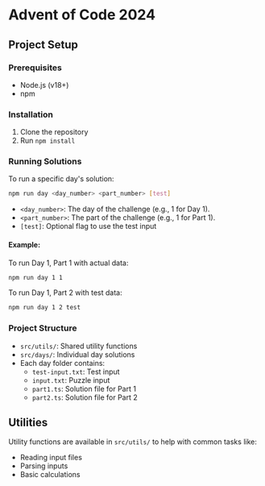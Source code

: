 # Advent of Code 2024

## Project Setup

### Prerequisites
- Node.js (v18+)
- npm

### Installation
1. Clone the repository
2. Run `npm install`

### Running Solutions
To run a specific day's solution:
```bash
npm run day <day_number> <part_number> [test]
```

- `<day_number>`: The day of the challenge (e.g., 1 for Day 1).
- `<part_number>`: The part of the challenge (e.g., 1 for Part 1).
- `[test]`: Optional flag to use the test input

#### Example:
To run Day 1, Part 1 with actual data:
```bash
npm run day 1 1
```

To run Day 1, Part 2 with test data:
```bash
npm run day 1 2 test
```

### Project Structure
- `src/utils/`: Shared utility functions
- `src/days/`: Individual day solutions
- Each day folder contains:
  - `test-input.txt`: Test input
  - `input.txt`: Puzzle input
  - `part1.ts`: Solution file for Part 1
  - `part2.ts`: Solution file for Part 2

## Utilities
Utility functions are available in `src/utils/` to help with common tasks like:
- Reading input files
- Parsing inputs
- Basic calculations